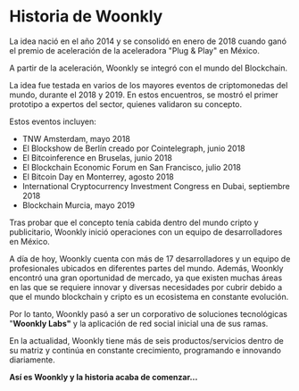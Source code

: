 # Historia de Woonkly

La idea nació en el año 2014 y se consolidó en enero de 2018 cuando ganó el premio de aceleración de la aceleradora "Plug & Play" en México.

A partir de la aceleración, Woonkly se integró con el mundo del Blockchain.

La idea fue testada en varios de los mayores eventos de criptomonedas del mundo, durante el 2018 y 2019. En estos encuentros, se mostró el primer prototipo a expertos del sector, quienes validaron su concepto.

Estos eventos incluyen:

* TNW Amsterdam, mayo 2018
* El Blockshow de Berlín creado por Cointelegraph, junio 2018
* El Bitcoinference en Bruselas, junio 2018
* El Blockchain Economic Forum en San Francisco,  julio 2018
* El Bitcoin Day en Monterrey, agosto 2018
* International Cryptocurrency Investment Congress en Dubai, septiembre 2018
* Blockchain Murcia, mayo 2019

Tras probar que el concepto tenía cabida dentro del mundo cripto y publicitario, Woonkly inició operaciones con un equipo de desarrolladores en México.

A día de hoy, Woonkly cuenta con más de 17 desarrolladores y un equipo de profesionales ubicados en diferentes partes del mundo. Además, Woonkly encontró una gran oportunidad de mercado, ya que existen muchas áreas en las que se requiere innovar y diversas necesidades por cubrir debido a que el mundo blockchain y cripto es un ecosistema en constante evolución.

Por lo tanto, Woonkly pasó a ser un corporativo de soluciones tecnológicas "**Woonkly Labs"** y la aplicación de red social inicial una de sus ramas. 

En la actualidad, Woonkly tiene más de seis productos/servicios dentro de su matriz y continúa en constante crecimiento, programando e innovando diariamente.

**Así es Woonkly y la historia acaba de comenzar...**

